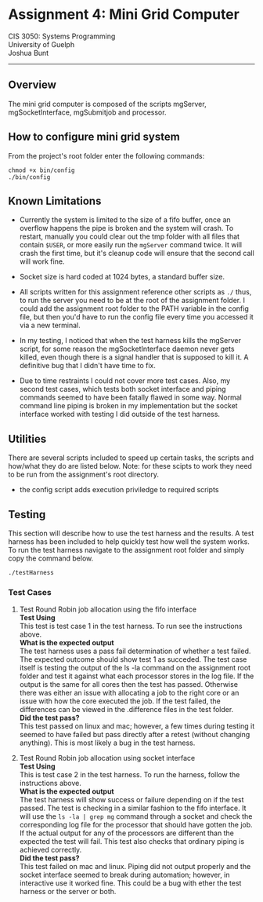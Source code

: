 # Assignment 4: Mini Grid Computer

CIS 3050: Systems Programming  
University of Guelph  
Joshua Bunt

----------------------------------------------------------

## Overview
The mini grid computer is composed of the scripts mgServer, mgSocketInterface, mgSubmitjob and processor.  

## How to configure mini grid system
From the project's root folder enter the following commands:

```shell
chmod +x bin/config  
./bin/config  
```

## Known Limitations
* Currently the system is limited to the size of a fifo buffer, once an overflow happens the pipe is broken and the system will crash. To restart, manually you could clear out the tmp folder with all files that contain `$USER`, or more easily run the `mgServer` command twice. It will crash the first time, but it's cleanup code will ensure that the second call will work fine.

* Socket size is hard coded at 1024 bytes, a standard buffer size.

* All scripts written for this assignment reference other scripts as `./` thus, to run the server you need to be at the root of the assignment folder. I could add the assignment root folder to the PATH variable in the config file, but then you'd have to run the config file every time you accessed it via a new terminal.

* In my testing, I noticed that when the test harness kills the mgServer script, for some reason the mgSocketInterface daemon never gets killed, even though there is a signal handler that is supposed to kill it. A definitive bug that I didn't have time to fix. 

* Due to time restraints I could not cover more test cases. Also, my second test cases, which tests both socket interface and piping commands seemed to have been fatally flawed in some way. Normal command line piping is broken in my implementation but the socket interface worked with testing I did outside of the test harness. 


## Utilities
There are several scripts included to speed up certain tasks, the scripts and how/what they do are listed below. Note: for these scipts to work they need to be run from the assignment's root directory.  
 * the config script adds execution priviledge to required scripts


## Testing
This section will describe how to use the test harness and the results. A test harness has been included to help quickly test how well the system works. To run the test harness navigate to the assignment root folder and simply copy the command below.

```shell
./testHarness
```

### Test Cases

1. Test Round Robin job allocation using the fifo interface  
**Test Using**  
This test is test case 1 in the test harness. To run see the instructions above.  
**What is the expected output**  
The test harness uses a pass fail determination of whether a test failed. The expected outcome should show test 1 as succeded. The test case itself is testing the output of the ls -la command on the assignment root folder and test it against what each processor stores in the log file. If the output is the same for all cores then the test has passed. Otherwise there was either an issue with allocating a job to the right core or an issue with how the core executed the job. If the test failed, the differences can be viewed in the .difference files in the test folder.  
**Did the test pass?**  
This test passed on linux and mac; however, a few times during testing it seemed to have failed but pass directly after a retest (without changing anything). This is most likely a bug in the test harness.  

2. Test Round Robin job allocation using socket interface  
**Test Using**  
This is test case 2 in the test harness. To run the harness, follow the instructions above.  
**What is the expected output**  
The test harness will show success or failure depending on if the test passed. The test is checking in a similar fashion to the fifo interface. It will use the `ls -la | grep mg` command through a socket and check the corresponding log file for the processor that should have gotten the job. If the actual output for any of the processors are different than the expected the test will fail. This test also checks that ordinary piping is achieved correctly.   
**Did the test pass?**  
This test failed on mac and linux. Piping did not output properly and the socket interface seemed to break during automation; however, in interactive use it worked fine. This could be a bug with ether the test harness or the server or both. 
